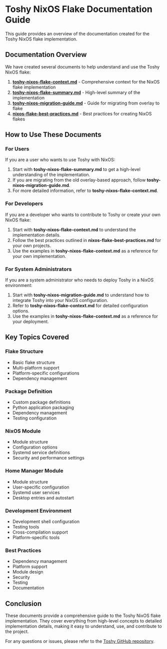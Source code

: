 # Toshy NixOS Flake Documentation Guide

This guide provides an overview of the documentation created for the Toshy NixOS flake implementation.

## Documentation Overview

We have created several documents to help understand and use the Toshy NixOS flake:

1. **[toshy-nixos-flake-context.md](./toshy-nixos-flake-context.md)** - Comprehensive context for the NixOS flake implementation
2. **[toshy-nixos-flake-summary.md](./toshy-nixos-flake-summary.md)** - High-level summary of the implementation
3. **[toshy-nixos-migration-guide.md](./toshy-nixos-migration-guide.md)** - Guide for migrating from overlay to flake
4. **[nixos-flake-best-practices.md](./nixos-flake-best-practices.md)** - Best practices for creating NixOS flakes

## How to Use These Documents

### For Users

If you are a user who wants to use Toshy with NixOS:

1. Start with **toshy-nixos-flake-summary.md** to get a high-level understanding of the implementation.
2. If you are migrating from the old overlay-based approach, follow **toshy-nixos-migration-guide.md**.
3. For more detailed information, refer to **toshy-nixos-flake-context.md**.

### For Developers

If you are a developer who wants to contribute to Toshy or create your own NixOS flake:

1. Start with **toshy-nixos-flake-context.md** to understand the implementation details.
2. Follow the best practices outlined in **nixos-flake-best-practices.md** for your own projects.
3. Use the examples in **toshy-nixos-flake-context.md** as a reference for your own implementation.

### For System Administrators

If you are a system administrator who needs to deploy Toshy in a NixOS environment:

1. Start with **toshy-nixos-migration-guide.md** to understand how to integrate Toshy into your NixOS configuration.
2. Refer to **toshy-nixos-flake-context.md** for detailed configuration options.
3. Use the examples in **toshy-nixos-flake-context.md** as a reference for your deployment.

## Key Topics Covered

### Flake Structure

- Basic flake structure
- Multi-platform support
- Platform-specific configurations
- Dependency management

### Package Definition

- Custom package definitions
- Python application packaging
- Dependency management
- Testing configuration

### NixOS Module

- Module structure
- Configuration options
- Systemd service definitions
- Security and performance settings

### Home Manager Module

- Module structure
- User-specific configuration
- Systemd user services
- Desktop entries and autostart

### Development Environment

- Development shell configuration
- Testing tools
- Cross-compilation support
- Platform-specific tools

### Best Practices

- Dependency management
- Platform support
- Module design
- Security
- Testing
- Documentation

## Conclusion

These documents provide a comprehensive guide to the Toshy NixOS flake implementation. They cover everything from high-level concepts to detailed implementation details, making it easy to understand, use, and contribute to the project.

For any questions or issues, please refer to the [Toshy GitHub repository](https://github.com/celesrenata/toshy).
